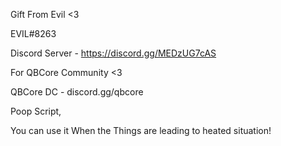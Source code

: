 Gift From Evil <3

EVIL#8263

Discord Server - 
https://discord.gg/MEDzUG7cAS

For QBCore Community <3

QBCore DC - 
discord.gg/qbcore

Poop Script,

You can use it When the Things are leading to heated situation!